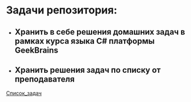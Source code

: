 # Задачи репозитория:

* ## Хранить в себе решения домашних задач в рамках курса языка C# платформы GeekBrains

* ## Хранить решения задач по списку от преподавателя

[Cписок_задач](/List.md)
